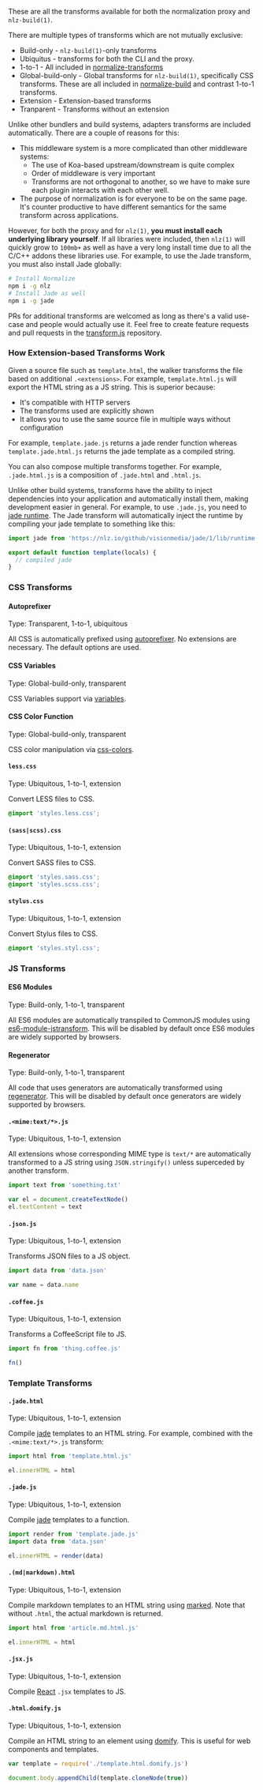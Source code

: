
These are all the transforms available for both the normalization proxy and `nlz-build(1)`.

There are multiple types of transforms which are not mutually exclusive:

- Build-only - `nlz-build(1)`-only transforms
- Ubiquitus - transforms for both the CLI and the proxy.
- 1-to-1 - All included in  [normalize-transforms](https://github.com/normalize/transforms.js)
- Global-build-only - Global transforms for `nlz-build(1)`, specifically CSS transforms.
  These are all included in [normalize-build](https://github.com/normalize/build.js) and contrast 1-to-1 transforms.
- Extension - Extension-based transforms
- Tranparent - Transforms without an extension

Unlike other bundlers and build systems,
adapters transforms are included automatically.
There are a couple of reasons for this:

- This middleware system is a more complicated than other middleware systems:
    - The use of Koa-based upstream/downstream is quite complex
    - Order of middleware is very important
    - Transforms are not orthogonal to another,
      so we have to make sure each plugin interacts with each other well.
- The purpose of normalization is for everyone to be on the same page.
  It's counter productive to have different semantics for the same transform across applications.

However, for both the proxy and for `nlz(1)`,
__you must install each underlying library yourself__.
If all libraries were included,
then `nlz(1)` will quickly grow to `100mb+` as well as have a very long install time
due to all the C/C++ addons these libraries use.
For example, to use the Jade transform, you must also install Jade globally:

```bash
# Install Normalize
npm i -g nlz
# Install Jade as well
npm i -g jade
```

PRs for additional transforms are welcomed as long as there's a valid use-case and people would actually use it.
Feel free to create feature requests and pull requests in the [transform.js](https://github.com/normalize/transforms.js) repository.

### How Extension-based Transforms Work

Given a source file such as `template.html`,
the walker transforms the file based on additional `.<extensions>`.
For example, `template.html.js` will export the HTML string as a JS string.
This is superior because:

- It's compatible with HTTP servers
- The transforms used are explicitly shown
- It allows you to use the same source file in multiple ways without configuration

For example, `template.jade.js` returns a jade render function whereas `template.jade.html.js` returns the jade template as a compiled string.

You can also compose multiple transforms together.
For example, `.jade.html.js` is a composition of `.jade.html` and `.html.js`.

Unlike other build systems,
transforms have the ability to inject dependencies into your application and automatically install them,
making development easier in general.
For example, to use `.jade.js`, you need to [jade runtime](https://github.com/facebook/regenerator/blob/master/runtime/dev.js).
The Jade transform will automatically inject the runtime by compiling your jade template to something like this:

```js
import jade from 'https://nlz.io/github/visionmedia/jade/1/lib/runtime.js'

export default function template(locals) {
  // compiled jade
}
```

### CSS Transforms

#### Autoprefixer

Type: Transparent, 1-to-1, ubiquitous

All CSS is automatically prefixed using [autoprefixer](https://github.com/ai/autoprefixer).
No extensions are necessary.
The default options are used.

#### CSS Variables

Type: Global-build-only, transparent

CSS Variables support via [variables](https://github.com/css-utils/variables).

#### CSS Color Function

Type: Global-build-only, transparent

CSS color manipulation via [css-colors](https://github.com/css-utils/colors).

#### `less.css`

Type: Ubiquitous, 1-to-1, extension

Convert LESS files to CSS.

```css
@import 'styles.less.css';
```

#### `(sass|scss).css`

Type: Ubiquitous, 1-to-1, extension

Convert SASS files to CSS.

```css
@import 'styles.sass.css';
@import 'styles.scss.css';
```

#### `stylus.css`

Type: Ubiquitous, 1-to-1, extension

Convert Stylus files to CSS.

```css
@import 'styles.styl.css';
```

### JS Transforms

#### ES6 Modules

Type: Build-only, 1-to-1, transparent

All ES6 modules are automatically transpiled to CommonJS modules using [es6-module-jstransform](https://github.com/andreypopp/es6-module-jstransform).
This will be disabled by default once ES6 modules are widely supported by browsers.

#### Regenerator

Type: Build-only, 1-to-1, transparent

All code that uses generators are automatically transformed using [regenerator](https://github.com/facebook/regenerator).
This will be disabled by default once generators are widely supported by browsers.

#### `.<mime:text/*>.js`

Type: Ubiquitous, 1-to-1, extension

All extensions whose corresponding MIME type is `text/*` are automatically transformed to a JS string using `JSON.stringify()` unless superceded by another transform.

```js
import text from 'something.txt'

var el = document.createTextNode()
el.textContent = text
```

#### `.json.js`

Type: Ubiquitous, 1-to-1, extension

Transforms JSON files to a JS object.

```js
import data from 'data.json'

var name = data.name
```

#### `.coffee.js`

Type: Ubiquitous, 1-to-1, extension

Transforms a CoffeeScript file to JS.

```js
import fn from 'thing.coffee.js'

fn()
```

### Template Transforms

#### `.jade.html`

Type: Ubiquitous, 1-to-1, extension

Compile [jade](https://github.com/visionmedia/jade) templates to an HTML string.
For example, combined with the `.<mime:text/*>.js` transform:

```js
import html from 'template.html.js'

el.innerHTML = html
```

#### `.jade.js`

Type: Ubiquitous, 1-to-1, extension

Compile [jade](https://github.com/visionmedia/jade) templates to a function.

```js
import render from 'template.jade.js'
import data from 'data.json'

el.innerHTML = render(data)
```

#### `.(md|markdown).html`

Type: Ubiquitous, 1-to-1, extension

Compile markdown templates to an HTML string using [marked](https://github.com/chjj/marked).
Note that without `.html`, the actual markdown is returned.

```js
import html from 'article.md.html.js'

el.innerHTML = html
```

#### `.jsx.js`

Type: Ubiquitous, 1-to-1, extension

Compile [React](http://facebook.github.io/react/) `.jsx` templates to JS.

#### `.html.domify.js`

Type: Ubiquitous, 1-to-1, extension

Compile an HTML string to an element using [domify](https://github.com/component/domify).
This is useful for web components and templates.

```js
var template = require('./template.html.domify.js')

document.body.appendChild(template.cloneNode(true))
```
